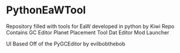# PythonEaWTool
 
Repository filled with tools for EaW developed in python by Kiwi
Repo Contains
GC Editor
Planet Placement Tool
Dat Editor
Mod Launcher


UI Based Off of the PyGCEditor by evilbobthebob
